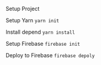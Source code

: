 Setup Project

Setup Yarn
`yarn init`

Install depend
`yarn install`

Setup Firebase
`firebase init`

Deploy to Firebase 
`firebase depoly`
